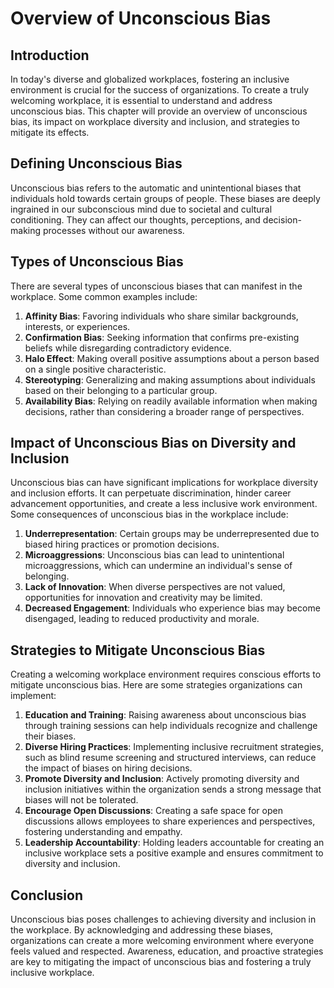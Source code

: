 # Overview of Unconscious Bias

## Introduction

In today's diverse and globalized workplaces, fostering an inclusive environment is crucial for the success of organizations. To create a truly welcoming workplace, it is essential to understand and address unconscious bias. This chapter will provide an overview of unconscious bias, its impact on workplace diversity and inclusion, and strategies to mitigate its effects.

## Defining Unconscious Bias

Unconscious bias refers to the automatic and unintentional biases that individuals hold towards certain groups of people. These biases are deeply ingrained in our subconscious mind due to societal and cultural conditioning. They can affect our thoughts, perceptions, and decision-making processes without our awareness.

## Types of Unconscious Bias

There are several types of unconscious biases that can manifest in the workplace. Some common examples include:

1. **Affinity Bias**: Favoring individuals who share similar backgrounds, interests, or experiences.
2. **Confirmation Bias**: Seeking information that confirms pre-existing beliefs while disregarding contradictory evidence.
3. **Halo Effect**: Making overall positive assumptions about a person based on a single positive characteristic.
4. **Stereotyping**: Generalizing and making assumptions about individuals based on their belonging to a particular group.
5. **Availability Bias**: Relying on readily available information when making decisions, rather than considering a broader range of perspectives.

## Impact of Unconscious Bias on Diversity and Inclusion

Unconscious bias can have significant implications for workplace diversity and inclusion efforts. It can perpetuate discrimination, hinder career advancement opportunities, and create a less inclusive work environment. Some consequences of unconscious bias in the workplace include:

1. **Underrepresentation**: Certain groups may be underrepresented due to biased hiring practices or promotion decisions.
2. **Microaggressions**: Unconscious bias can lead to unintentional microaggressions, which can undermine an individual's sense of belonging.
3. **Lack of Innovation**: When diverse perspectives are not valued, opportunities for innovation and creativity may be limited.
4. **Decreased Engagement**: Individuals who experience bias may become disengaged, leading to reduced productivity and morale.

## Strategies to Mitigate Unconscious Bias

Creating a welcoming workplace environment requires conscious efforts to mitigate unconscious bias. Here are some strategies organizations can implement:

1. **Education and Training**: Raising awareness about unconscious bias through training sessions can help individuals recognize and challenge their biases.
2. **Diverse Hiring Practices**: Implementing inclusive recruitment strategies, such as blind resume screening and structured interviews, can reduce the impact of biases on hiring decisions.
3. **Promote Diversity and Inclusion**: Actively promoting diversity and inclusion initiatives within the organization sends a strong message that biases will not be tolerated.
4. **Encourage Open Discussions**: Creating a safe space for open discussions allows employees to share experiences and perspectives, fostering understanding and empathy.
5. **Leadership Accountability**: Holding leaders accountable for creating an inclusive workplace sets a positive example and ensures commitment to diversity and inclusion.

## Conclusion

Unconscious bias poses challenges to achieving diversity and inclusion in the workplace. By acknowledging and addressing these biases, organizations can create a more welcoming environment where everyone feels valued and respected. Awareness, education, and proactive strategies are key to mitigating the impact of unconscious bias and fostering a truly inclusive workplace.
